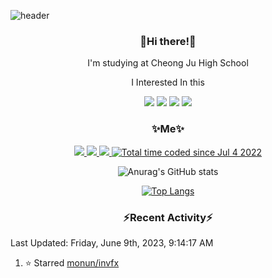 ![header](https://capsule-render.vercel.app/api?type=rect&section=header&text=%20faiz%20&color=0:7c4497,100:dc2632&textBg=true&fontColor=FFFFFF)

<h3 align="center"> 👋Hi there!👋 </h3>

<p align="center"> I'm studying at Cheong Ju High School </p>

<p align="center"> I Interested In this </p>

<p align="center"> <img src="https://img.shields.io/badge/Kotlin-1AA2D4?style=flat-square&logo=Kotlin&logoColor=white"/> <img src="https://img.shields.io/badge/Java-007396?style=flat-square&logo=Java&logoColor=white"/> <img src="https://img.shields.io/badge/Java Script-ffb13b?style=flat-square&logo=JavaScript&logoColor=white"/> <img src="https://img.shields.io/badge/C++-005a9c?style=flat-square&logo=C%2B%2B&logoColor=white"/></p>


<h3 align="center"> ✨Me✨  </h3>

<p align="center"> <a href="https://twitch.tv/faiz36_"><img src="https://img.shields.io/badge/Twitch-8f43ff?style=flat-square&logo=Twitch&logoColor=white"/> <a href="https://discord.gg/sNTgZTXxrs"><img src="https://img.shields.io/badge/Discord-5865f2?style=flat-square&logo=Discord&logoColor=white"/> <a href="https://steamcommunity.com/id/faiz36_"><img src="https://img.shields.io/badge/Steam-06183a?style=flat-square&logo=Steam&logoColor=white"/> <a href="https://wakatime.com/@48fbe9c0-aa7c-4616-ac7f-302d91f51bb7"><img src="https://wakatime.com/badge/user/48fbe9c0-aa7c-4616-ac7f-302d91f51bb7.svg" alt="Total time coded since Jul 4 2022" /></a></p>

<div align="center" style="text-align:center">
  
![Anurag's GitHub stats](https://github-readme-stats.vercel.app/api?username=faiz36&show_icons=true) 

[![Top Langs](https://github-readme-stats.vercel.app/api/top-langs/?username=faiz36&layout=compact&langs_count=10)](https://github.com/anuraghazra/github-readme-stats)
  </div>

<h3 align="center"> ⚡️Recent Activity⚡️ </h3>

<!--RECENT_ACTIVITY:last_update-->
Last Updated: Friday, June 9th, 2023, 9:14:17 AM
<!--RECENT_ACTIVITY:last_update_end-->

<!--RECENT_ACTIVITY:start-->
1. ⭐ Starred [monun/invfx](https://github.com/monun/invfx)
<!--RECENT_ACTIVITY:end-->
